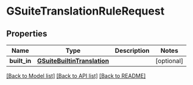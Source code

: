 # GSuiteTranslationRuleRequest

## Properties
Name | Type | Description | Notes
------------ | ------------- | ------------- | -------------
**built_in** | [**GSuiteBuiltinTranslation**](GSuiteBuiltinTranslation.md) |  | [optional] 

[[Back to Model list]](../README.md#documentation-for-models) [[Back to API list]](../README.md#documentation-for-api-endpoints) [[Back to README]](../README.md)


